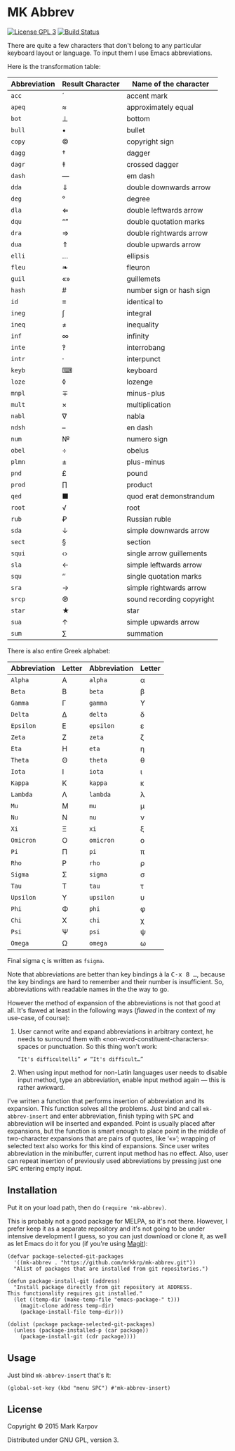 # MK Abbrev

[![License GPL 3](https://img.shields.io/badge/license-GPL_3-green.svg)](http://www.gnu.org/licenses/gpl-3.0.txt)
[![Build Status](https://travis-ci.org/mrkkrp/mk-abbrev.svg?branch=master)](https://travis-ci.org/mrkkrp/mk-abbrev)

There are quite a few characters that don't belong to any particular
keyboard layout or language. To input them I use Emacs abbreviations.

Here is the transformation table:

Abbreviation | Result Character | Name of the character
------------ | ---------------- | ---------------------
`acc`        | ́                | accent mark
`apeq`       | ≈                | approximately equal
`bot`        | ⊥                | bottom
`bull`       | •                | bullet
`copy`       | ©                | copyright sign
`dagg`       | †                | dagger
`dagr`       | ‡                | crossed dagger
`dash`       | —                | em dash
`dda`        | ⇓                | double downwards arrow
`deg`        | °                | degree
`dla`        | ⇐                | double leftwards arrow
`dqu`        | “”               | double quotation marks
`dra`        | ⇒                | double rightwards arrow
`dua`        | ⇑                | double upwards arrow
`elli`       | …                | ellipsis
`fleu`       | ❧                | fleuron
`guil`       | «»               | guillemets
`hash`       | #                | number sign or hash sign
`id`         | ≡                | identical to
`ineg`       | ∫                | integral
`ineq`       | ≠                | inequality
`inf`        | ∞                | infinity
`inte`       | ‽                | interrobang
`intr`       | ·                | interpunct
`keyb`       | ⌨                | keyboard
`loze`       | ◊                | lozenge
`mnpl`       | ∓                | minus-plus
`mult`       | ×                | multiplication
`nabl`       | ∇                | nabla
`ndsh`       | –                | en dash
`num`        | №                | numero sign
`obel`       | ÷                | obelus
`plmn`       | ±                | plus-minus
`pnd`        | £                | pound
`prod`       | ∏                | product
`qed`        | ■                | quod erat demonstrandum
`root`       | √                | root
`rub`        | ₽                | Russian ruble
`sda`        | ↓                | simple downwards arrow
`sect`       | §                | section
`squi`       | ‹›               | single arrow guillements
`sla`        | ←                | simple leftwards arrow
`squ`        | ‘’               | single quotation marks
`sra`        | →                | simple rightwards arrow
`srcp`       | ℗                | sound recording copyright
`star`       | ★                | star
`sua`        | ↑                | simple upwards arrow
`sum`        | ∑                | summation

There is also entire Greek alphabet:

Abbreviation | Letter | Abbreviation  | Letter
------------ | ------ | ------------  | ------
`Alpha`      | Α      | `alpha`       | α
`Beta`       | Β      | `beta`        | β
`Gamma`      | Γ      | `gamma`       | Y
`Delta`      | Δ      | `delta`       | δ
`Epsilon`    | Ε      | `epsilon`     | ε
`Zeta`       | Ζ      | `zeta`        | ζ
`Eta`        | Η      | `eta`         | η
`Theta`      | Θ      | `theta`       | θ
`Iota`       | Ι      | `iota`        | ι
`Kappa`      | Κ      | `kappa`       | κ
`Lambda`     | Λ      | `lambda`      | λ
`Mu`         | Μ      | `mu`          | μ
`Nu`         | Ν      | `nu`          | ν
`Xi`         | Ξ      | `xi`          | ξ
`Omicron`    | Ο      | `omicron`     | ο
`Pi`         | Π      | `pi`          | π
`Rho`        | Ρ      | `rho`         | ρ
`Sigma`      | Σ      | `sigma`       | σ
`Tau`        | Τ      | `tau`         | τ
`Upsilon`    | Υ      | `upsilon`     | υ
`Phi`        | Φ      | `phi`         | φ
`Chi`        | Χ      | `chi`         | χ
`Psi`        | Ψ      | `psi`         | ψ
`Omega`      | Ω      | `omega`       | ω

Final sigma ς is written as `fsigma`.

Note that abbreviations are better than key bindings à la <kbd>C-x 8
…</kbd>, because the key bindings are hard to remember and their number is
insufficient. So, abbreviations with readable names in the the way to go.

However the method of expansion of the abbreviations is not that good at
all. It's flawed at least in the following ways (*flawed* in the context of
my use-case, of course):

1. User cannot write and expand abbreviations in arbitrary context, he needs
   to surround them with «non-word-constituent-characters»: spaces or
   punctuation. So this thing won't work:

   ```
   “It's difficultelli” ≠ “It's difficult…”
   ```

2. When using input method for non-Latin languages user needs to disable
   input method, type an abbreviation, enable input method again — this is
   rather awkward.

I've written a function that performs insertion of abbreviation and its
expansion. This function solves all the problems. Just bind and call
`mk-abbrev-insert` and enter abbreviation, finish typing with <kbd>SPC</kbd>
and abbreviation will be inserted and expanded. Point is usually placed
after expansions, but the function is smart enough to place point in the
middle of two-character expansions that are pairs of quotes, like ‘«»’;
wrapping of selected text also works for this kind of expansions. Since user
writes abbreviation in the minibuffer, current input method has no
effect. Also, user can repeat insertion of previously used abbreviations by
pressing just one <kbd>SPC</kbd> entering empty input.

## Installation

Put it on your load path, then do `(require 'mk-abbrev)`.

This is probably not a good package for MELPA, so it's not there. However, I
prefer keep it as a separate repository and it's not going to be under
intensive development I guess, so you can just download or clone it, as well
as let Emacs do it for you (if you're using
[Magit](https://github.com/magit/magit)):

```emacs-lisp
(defvar package-selected-git-packages
  '((mk-abbrev . "https://github.com/mrkkrp/mk-abbrev.git"))
  "Alist of packages that are installed from git repositories.")

(defun package-install-git (address)
  "Install package directly from git repository at ADDRESS.
This functionality requires git installed."
  (let ((temp-dir (make-temp-file "emacs-package-" t)))
    (magit-clone address temp-dir)
    (package-install-file temp-dir)))

(dolist (package package-selected-git-packages)
  (unless (package-installed-p (car package))
    (package-install-git (cdr package))))
```

## Usage

Just bind `mk-abbrev-insert` that's it:

```emacs-lisp
(global-set-key (kbd "menu SPC") #'mk-abbrev-insert)
```

## License

Copyright © 2015 Mark Karpov

Distributed under GNU GPL, version 3.
